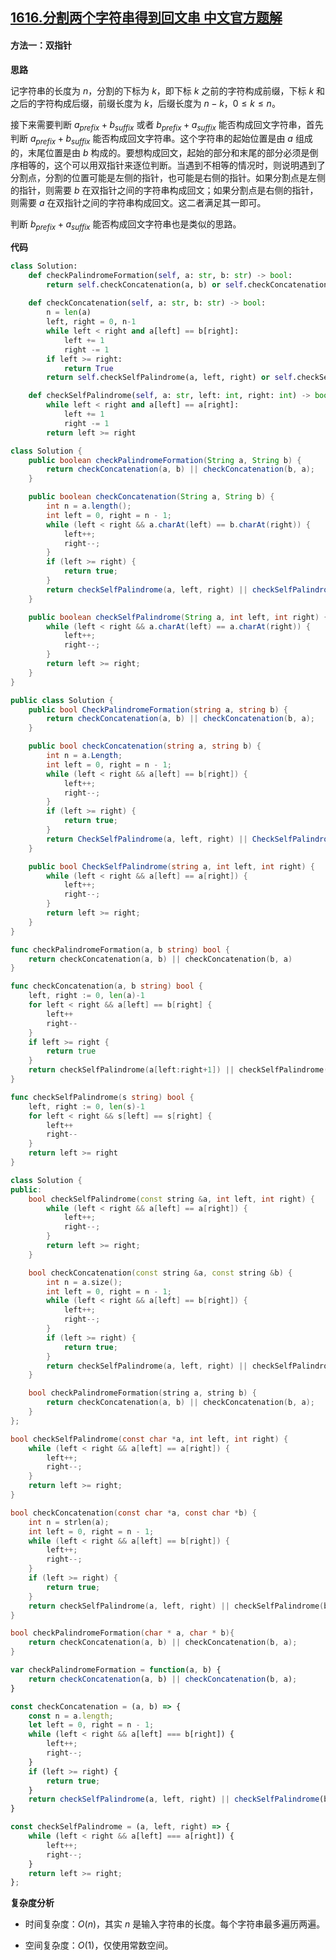 ## [1616.分割两个字符串得到回文串 中文官方题解](https://leetcode.cn/problems/split-two-strings-to-make-palindrome/solutions/100000/fen-ge-liang-ge-zi-fu-chuan-de-dao-hui-w-bjzk)
#### 方法一：双指针

**思路**

记字符串的长度为 $n$，分割的下标为 $k$，即下标 $k$ 之前的字符构成前缀，下标 $k$ 和之后的字符构成后缀，前缀长度为 $k$，后缀长度为 $n-k$，$0 \leq k \leq n$。

接下来需要判断 $a_\textit{prefix} + b_\textit{suffix}$ 或者 $b_\textit{prefix} + a_\textit{suffix}$ 能否构成回文字符串，首先判断 $a_\textit{prefix} + b_\textit{suffix}$ 能否构成回文字符串。这个字符串的起始位置是由 $a$ 组成的，末尾位置是由 $b$ 构成的。要想构成回文，起始的部分和末尾的部分必须是倒序相等的，这个可以用双指针来逐位判断。当遇到不相等的情况时，则说明遇到了分割点，分割的位置可能是左侧的指针，也可能是右侧的指针。如果分割点是左侧的指针，则需要 $b$ 在双指针之间的字符串构成回文；如果分割点是右侧的指针，则需要 $a$ 在双指针之间的字符串构成回文。这二者满足其一即可。

判断 $b_\textit{prefix} + a_\textit{suffix}$ 能否构成回文字符串也是类似的思路。

**代码**

```Python [sol1-Python3]
class Solution:
    def checkPalindromeFormation(self, a: str, b: str) -> bool:
        return self.checkConcatenation(a, b) or self.checkConcatenation(b, a)
    
    def checkConcatenation(self, a: str, b: str) -> bool:
        n = len(a)
        left, right = 0, n-1
        while left < right and a[left] == b[right]:
            left += 1
            right -= 1
        if left >= right:
            return True
        return self.checkSelfPalindrome(a, left, right) or self.checkSelfPalindrome(b, left, right)

    def checkSelfPalindrome(self, a: str, left: int, right: int) -> bool:
        while left < right and a[left] == a[right]:
            left += 1
            right -= 1
        return left >= right
```

```Java [sol1-Java]
class Solution {
    public boolean checkPalindromeFormation(String a, String b) {
        return checkConcatenation(a, b) || checkConcatenation(b, a);
    }

    public boolean checkConcatenation(String a, String b) {
        int n = a.length();
        int left = 0, right = n - 1;
        while (left < right && a.charAt(left) == b.charAt(right)) {
            left++;
            right--;
        }
        if (left >= right) {
            return true;
        }
        return checkSelfPalindrome(a, left, right) || checkSelfPalindrome(b, left, right);
    }

    public boolean checkSelfPalindrome(String a, int left, int right) {
        while (left < right && a.charAt(left) == a.charAt(right)) {
            left++;
            right--;
        }
        return left >= right;
    }
}
```

```C# [sol1-C#]
public class Solution {
    public bool CheckPalindromeFormation(string a, string b) {
        return checkConcatenation(a, b) || checkConcatenation(b, a);
    }

    public bool checkConcatenation(string a, string b) {
        int n = a.Length;
        int left = 0, right = n - 1;
        while (left < right && a[left] == b[right]) {
            left++;
            right--;
        }
        if (left >= right) {
            return true;
        }
        return CheckSelfPalindrome(a, left, right) || CheckSelfPalindrome(b, left, right);
    }

    public bool CheckSelfPalindrome(string a, int left, int right) {
        while (left < right && a[left] == a[right]) {
            left++;
            right--;
        }
        return left >= right;
    }
}
```

```go [sol1-Golang]
func checkPalindromeFormation(a, b string) bool {
    return checkConcatenation(a, b) || checkConcatenation(b, a)
}

func checkConcatenation(a, b string) bool {
    left, right := 0, len(a)-1
    for left < right && a[left] == b[right] {
        left++
        right--
    }
    if left >= right {
        return true
    }
    return checkSelfPalindrome(a[left:right+1]) || checkSelfPalindrome(b[left:right+1])
}

func checkSelfPalindrome(s string) bool {
    left, right := 0, len(s)-1
    for left < right && s[left] == s[right] {
        left++
        right--
    }
    return left >= right
}
```

```C++ [sol1-C++]
class Solution {
public:
    bool checkSelfPalindrome(const string &a, int left, int right) {
        while (left < right && a[left] == a[right]) {
            left++;
            right--;
        }
        return left >= right;
    }

    bool checkConcatenation(const string &a, const string &b) {
        int n = a.size();
        int left = 0, right = n - 1;
        while (left < right && a[left] == b[right]) {
            left++;
            right--;
        }
        if (left >= right) {
            return true;
        }
        return checkSelfPalindrome(a, left, right) || checkSelfPalindrome(b, left, right);
    }

    bool checkPalindromeFormation(string a, string b) {
        return checkConcatenation(a, b) || checkConcatenation(b, a);
    }
};
```

```C [sol1-C]
bool checkSelfPalindrome(const char *a, int left, int right) {
    while (left < right && a[left] == a[right]) {
        left++;
        right--;
    }
    return left >= right;
}

bool checkConcatenation(const char *a, const char *b) {
    int n = strlen(a);
    int left = 0, right = n - 1;
    while (left < right && a[left] == b[right]) {
        left++;
        right--;
    }
    if (left >= right) {
        return true;
    }
    return checkSelfPalindrome(a, left, right) || checkSelfPalindrome(b, left, right);
}

bool checkPalindromeFormation(char * a, char * b){
    return checkConcatenation(a, b) || checkConcatenation(b, a);
}
```

```JavaScript [sol1-JavaScript]
var checkPalindromeFormation = function(a, b) {
    return checkConcatenation(a, b) || checkConcatenation(b, a);
}

const checkConcatenation = (a, b) => {
    const n = a.length;
    let left = 0, right = n - 1;
    while (left < right && a[left] === b[right]) {
        left++;
        right--;
    }
    if (left >= right) {
        return true;
    }
    return checkSelfPalindrome(a, left, right) || checkSelfPalindrome(b, left, right);
}

const checkSelfPalindrome = (a, left, right) => {
    while (left < right && a[left] === a[right]) {
        left++;
        right--;
    }
    return left >= right;
};
```

**复杂度分析**

- 时间复杂度：$O(n)$，其实 $n$ 是输入字符串的长度。每个字符串最多遍历两遍。

- 空间复杂度：$O(1)$，仅使用常数空间。